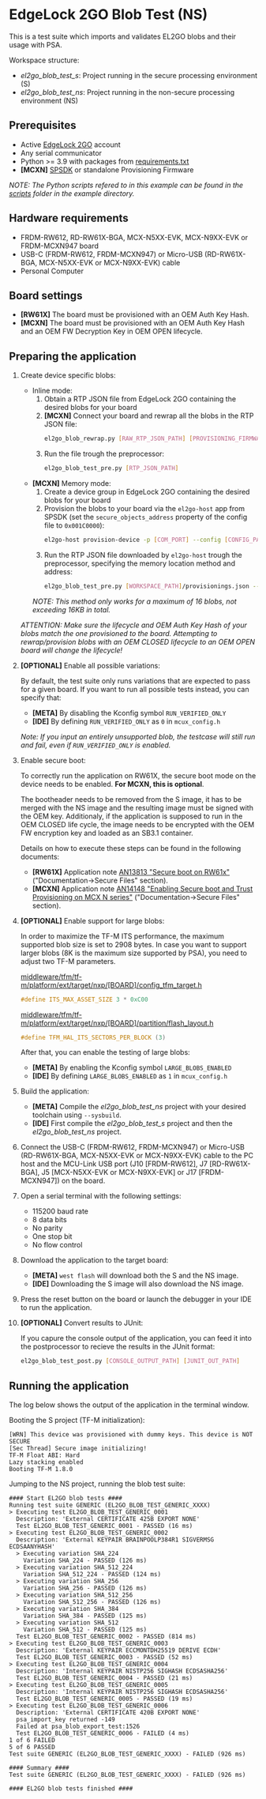 # EdgeLock 2GO Blob Test (NS)

This is a test suite which imports and validates EL2GO blobs and their usage with PSA.

Workspace structure:
- *el2go_blob_test_s*: Project running in the secure processing environment (S)
- *el2go_blob_test_ns*: Project running in the non-secure processing environment (NS)

## Prerequisites

- Active [EdgeLock 2GO](https://www.nxp.com/products/security-and-authentication/secure-service-2go-platform/edgelock-2go:EDGELOCK-2GO) account
- Any serial communicator
- Python >= 3.9 with packages from [requirements.txt](../../../../middleware/nxp_iot_agent/tst/el2go_blob_test/scripts/requirements.txt)
- **[MCXN]** [SPSDK](https://www.nxp.com/design/design-center/software/development-software/secure-provisioning-sdk-spsdk:SPSDK) or standalone Provisioning Firmware

*NOTE: The Python scripts refered to in this example can be found in the [scripts](../../../../middleware/nxp_iot_agent/tst/el2go_blob_test/scripts) folder in the example directory.*

## Hardware requirements

- FRDM-RW612, RD-RW61X-BGA, MCX-N5XX-EVK, MCX-N9XX-EVK or FRDM-MCXN947 board
- USB-C (FRDM-RW612, FRDM-MCXN947) or Micro-USB (RD-RW61X-BGA, MCX-N5XX-EVK or MCX-N9XX-EVK) cable
- Personal Computer

## Board settings

- **[RW61X]** The board must be provisioned with an OEM Auth Key Hash.
- **[MCXN]** The board must be provisioned with an OEM Auth Key Hash and an OEM FW Decryption Key in OEM OPEN lifecycle.

## Preparing the application

1.  Create device specific blobs:

    - Inline mode:
        1. Obtain a RTP JSON file from EdgeLock 2GO containing the desired blobs for your board
        2. **[MCXN]** Connect your board and rewrap all the blobs in the RTP JSON file:
            ```sh
            el2go_blob_rewrap.py [RAW_RTP_JSON_PATH] [PROVISIONING_FIRMWARE_PATH] [COM_PORT] [RTP_JSON_PATH]
            ```
        2. Run the file trough the preprocessor:
            ```sh
            el2go_blob_test_pre.py [RTP_JSON_PATH]
            ```
    - **[MCXN]** Memory mode:
        1. Create a device group in EdgeLock 2GO containing the desired blobs for your board
        2. Provision the blobs to your board via the `el2go-host` app from SPSDK (set the `secure_objects_address` property of the config file to `0x001C0000`):
            ```sh
            el2go-host provision-device -p [COM_PORT] --config [CONFIG_PATH] --workspace [WORKSPACE_PATH]
            ```
        3. Run the RTP JSON file downloaded by `el2go-host` trough the preprocessor, specifying the memory location method and address:
            ```sh
            el2go_blob_test_pre.py [WORKSPACE_PATH]/provisionings.json --storage_mode memory --blob_address 0x001C0000
            ```
        *NOTE: This method only works for a maximum of 16 blobs, not exceeding 16KB in total.*

    *ATTENTION: Make sure the lifecycle and OEM Auth Key Hash of your blobs match the one provisioned to the board. Attempting to rewrap/provision blobs with an OEM CLOSED lifecycle to an OEM OPEN board will change the lifecycle!*

2.  **[OPTIONAL]** Enable all possible variations:

    By default, the test suite only runs variations that are expected to pass for a given board. If you want to run all possible tests instead, you can specify that:

    - **[META]** By disabling the Kconfig symbol `RUN_VERIFIED_ONLY`
    - **[IDE]** By defining `RUN_VERIFIED_ONLY` as `0` in `mcux_config.h`

    *Note: If you input an entirely unsupported blob, the testcase will still run and fail, even if `RUN_VERIFIED_ONLY` is enabled.*

3.  Enable secure boot:

    To correctly run the application on RW61X, the secure boot mode on the device needs to be enabled. **For MCXN, this is optional**.

    The bootheader needs to be removed from the S image, it has to be merged with the NS image and the resulting image must be signed with the OEM key. Additionaly, if the application is supposed to run in the OEM CLOSED life cycle, the image needs to be encrypted with the OEM FW encryption key and loaded as an SB3.1 container.

    Details on how to execute these steps can be found in the following documents:
    - **[RW61X]** Application note [AN13813 "Secure boot on RW61x"](https://www.nxp.com/products/wireless-connectivity/wi-fi-plus-bluetooth-plus-802-15-4/wireless-mcu-with-integrated-tri-radio-1x1-wi-fi-6-plus-bluetooth-low-energy-5-3-802-15-4:RW612) ("Documentation->Secure Files" section).
    - **[MCXN]** Application note [AN14148 "Enabling Secure boot and Trust Provisioning on MCX N series"](https://www.nxp.com/products/processors-and-microcontrollers/arm-microcontrollers/general-purpose-mcus/mcx-arm-cortex-m/mcx-n-series-microcontrollers/mcx-n94x-54x-highly-integrated-multicore-mcus-with-on-chip-accelerators-intelligent-peripherals-and-advanced-security:MCX-N94X-N54X) ("Documentation->Secure Files" section).

4.  **[OPTIONAL]** Enable support for large blobs:

    In order to maximize the TF-M ITS performance, the maximum supported blob size is set to 2908 bytes. In case you want to support larger blobs (8K is the maximum size supported by PSA), you need to adjust two TF-M parameters.

    [middleware/tfm/tf-m/platform/ext/target/nxp/[BOARD]/config_tfm_target.h](../../../../middleware/tfm/tf-m/platform/ext/target/nxp/frdmrw612/config_tfm_target.h)

    ```c
    #define ITS_MAX_ASSET_SIZE 3 * 0xC00
    ```

    [middleware/tfm/tf-m/platform/ext/target/nxp/[BOARD]/partition/flash_layout.h](../../../../middleware/tfm/tf-m/platform/ext/target/nxp/frdmrw612/partition/flash_layout.h)

    ```c
    #define TFM_HAL_ITS_SECTORS_PER_BLOCK (3)
    ```

    After that, you can enable the testing of large blobs:

    - **[META]** By enabling the Kconfig symbol `LARGE_BLOBS_ENABLED`
    - **[IDE]** By defining `LARGE_BLOBS_ENABLED` as `1` in `mcux_config.h`

5.  Build the application:

    - **[META]** Compile the *el2go_blob_test_ns* project with your desired toolchain using `--sysbuild`.
    - **[IDE]** First compile the *el2go_blob_test_s* project and then the *el2go_blob_test_ns* project.

6.  Connect the USB-C (FRDM-RW612, FRDM-MCXN947) or Micro-USB (RD-RW61X-BGA, MCX-N5XX-EVK or MCX-N9XX-EVK) cable to the PC host and the MCU-Link USB port (J10 [FRDM-RW612], J7 [RD-RW61X-BGA], J5 [MCX-N5XX-EVK or MCX-N9XX-EVK] or J17 [FRDM-MCXN947]) on the board.

7.  Open a serial terminal with the following settings:

    - 115200 baud rate
    - 8 data bits
    - No parity
    - One stop bit
    - No flow control

8.  Download the application to the target board:

    - **[META]** `west flash` will download both the S and the NS image. 
    - **[IDE]** Downloading the S image will also download the NS image.

9.  Press the reset button on the board or launch the debugger in your IDE to run the application.

10. **[OPTIONAL]** Convert results to JUnit:

    If you capure the console output of the application, you can feed it into the postprocessor to recieve the results in the JUnit format:

    ```sh
    el2go_blob_test_post.py [CONSOLE_OUTPUT_PATH] [JUNIT_OUT_PATH]
    ```


## Running the application

The log below shows the output of the application in the terminal window.

Booting the S project (TF-M initialization):

```
[WRN] This device was provisioned with dummy keys. This device is NOT SECURE
[Sec Thread] Secure image initializing!
TF-M Float ABI: Hard
Lazy stacking enabled
Booting TF-M 1.8.0
```

Jumping to the NS project, running the blob test suite:

```
#### Start EL2GO blob tests ####
Running test suite GENERIC (EL2GO_BLOB_TEST_GENERIC_XXXX)
> Executing test EL2GO_BLOB_TEST_GENERIC_0001 
  Description: 'External CERTIFICATE 425B EXPORT NONE'
  Test EL2GO_BLOB_TEST_GENERIC_0001 - PASSED (16 ms)
> Executing test EL2GO_BLOB_TEST_GENERIC_0002 
  Description: 'External KEYPAIR BRAINPOOLP384R1 SIGVERMSG ECDSAANYHASH'
  > Executing variation SHA_224
    Variation SHA_224 - PASSED (126 ms)
  > Executing variation SHA_512_224
    Variation SHA_512_224 - PASSED (124 ms)
  > Executing variation SHA_256
    Variation SHA_256 - PASSED (126 ms)
  > Executing variation SHA_512_256
    Variation SHA_512_256 - PASSED (126 ms)
  > Executing variation SHA_384
    Variation SHA_384 - PASSED (125 ms)
  > Executing variation SHA_512
    Variation SHA_512 - PASSED (125 ms)
  Test EL2GO_BLOB_TEST_GENERIC_0002 - PASSED (814 ms)
> Executing test EL2GO_BLOB_TEST_GENERIC_0003 
  Description: 'External KEYPAIR ECCMONTDH25519 DERIVE ECDH'
  Test EL2GO_BLOB_TEST_GENERIC_0003 - PASSED (52 ms)
> Executing test EL2GO_BLOB_TEST_GENERIC_0004 
  Description: 'Internal KEYPAIR NISTP256 SIGHASH ECDSASHA256'
  Test EL2GO_BLOB_TEST_GENERIC_0004 - PASSED (21 ms)
> Executing test EL2GO_BLOB_TEST_GENERIC_0005 
  Description: 'Internal KEYPAIR NISTP256 SIGHASH ECDSASHA256'
  Test EL2GO_BLOB_TEST_GENERIC_0005 - PASSED (19 ms)
> Executing test EL2GO_BLOB_TEST_GENERIC_0006 
  Description: 'External CERTIFICATE 420B EXPORT NONE'
  psa_import_key returned -149
  Failed at psa_blob_export_test:1526
  Test EL2GO_BLOB_TEST_GENERIC_0006 - FAILED (4 ms)
1 of 6 FAILED
5 of 6 PASSED
Test suite GENERIC (EL2GO_BLOB_TEST_GENERIC_XXXX) - FAILED (926 ms)

#### Summary ####
Test suite GENERIC (EL2GO_BLOB_TEST_GENERIC_XXXX) - FAILED (926 ms)

#### EL2GO blob tests finished ####
```
